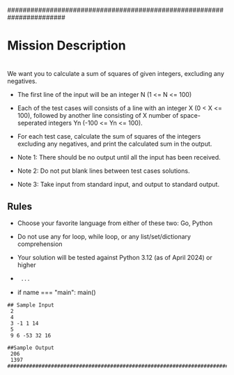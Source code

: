 #######################################################################
# Mission Description
#
We want you to calculate a sum of squares of given integers, excluding any negatives.

* The first line of the input will be an integer N (1 <= N <= 100)
* Each of the test cases will consists of a line with an integer X (0 < X <= 100), followed by another line consisting of X number of space-seperated integers Yn (-100 <= Yn <= 100).
* For each test case, calculate the sum of squares of the integers excluding any negatives, and print the calculated sum in the output.

* Note 1: There should be no output until all the input has been received.
* Note 2: Do not put blank lines between test cases solutions.
* Note 3: Take input from standard input, and output to standard output.
 
## Rules

* Choose your favorite language from either of these two: Go, Python
* Do not use any for loop, while loop, or any list/set/dictionary comprehension
* Your solution will be tested against Python 3.12 (as of April 2024) or higher

* ``` def main():
   ...

* if name === "main":
       main()
```
## Sample Input
 2
 4
 3 -1 1 14
 5
 9 6 -53 32 16

##Sample Output
 206
 1397
#######################################################################
